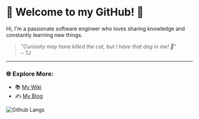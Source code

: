 # 👋 Welcome to my GitHub! 🚀

Hi, I'm a passionate software engineer who loves sharing knowledge and constantly learning new things.

> *"Curiosity may have killed the cat, but I have that dog in me! 🐺"*  
> – TJ

---

### 🌐 Explore More:
- 📚 [My Wiki](https://wiki.marceloborges.dev)  
- ✍️ [My Blog](https://marceloborges.dev)

![Github Langs](https://github-readme-stats.vercel.app/api/top-langs/?username=jmarcelomb&theme=dark&hide=Roff,Cmake&layout=compact)

